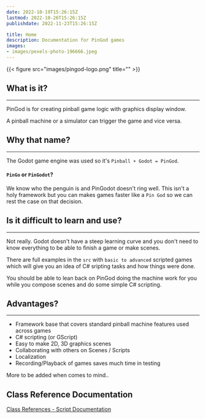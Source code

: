 ```yaml
---
date: 2022-10-19T15:26:15Z
lastmod: 2022-10-26T15:26:15Z
publishdate: 2022-11-23T15:26:15Z

title: Home
description: Documentation for PinGod games
images:
- images/pexels-photo-196666.jpeg
---
```


{{< figure src="images/pingod-logo.png" title="" >}}

## What is it?
---

PinGod is for creating pinball game logic with graphics display window.

A pinball machine or a simulator can trigger the game and vice versa.

## Why that name?
---

The Godot game engine was used so it's `Pinball + Godot = PinGod`.

#### `PinGo` or `PinGodot`?  

We know who the penguin is and PinGodot doesn't ring well. This isn't a holy framework but you can makes games faster like a `Pin God` so we can rest the case on that decision.

## Is it difficult to learn and use?
---

Not really. Godot doesn't have a steep learning curve and you don't need to know everything to be able to finish a game or make scenes.

There are full examples in the `src` with `basic to advanced` scripted games which will give you an idea of C# sripting tasks and how things were done.

You should be able to lean back on PinGod doing the machine work for you while you compose scenes and do some simple C# scripting.

## Advantages?
---

- Framework base that covers standard pinball machine features used across games
- C# scripting (or GScript)
- Easy to make 2D, 3D graphics scenes
- Collaborating with others on Scenes / Scripts
- Localization
- Recording/Playback of games saves much time in testing

More to be added when comes to mind..

## Class Reference Documentation

[Class References - Script Documentation](/pingod-addons/html)
